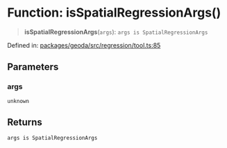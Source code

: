 # Function: isSpatialRegressionArgs()

> **isSpatialRegressionArgs**(`args`): `args is SpatialRegressionArgs`

Defined in: [packages/geoda/src/regression/tool.ts:85](https://github.com/GeoDaCenter/openassistant/blob/a9f2271d1019f6c25c10dd4b3bdb64fcf16999b2/packages/geoda/src/regression/tool.ts#L85)

## Parameters

### args

`unknown`

## Returns

`args is SpatialRegressionArgs`
